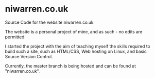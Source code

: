 # niwarren.co.uk

Source Code for the website niwarren.co.uk

The website is a personal project of mine, and as such - no edits are permitted

I started the project with the aim of teaching myself the skills required to build such a site, such as HTML/CSS, Web hosting on Linux, and basic Source Version Control.

Currently, the master branch is being hosted and can be found at "niwarren.co.uk". 
